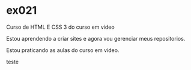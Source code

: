 # ex021
 Curso de HTML E CSS 3 do curso em video

 Estou aprendendo a criar sites e agora vou gerenciar meus repositorios.

 Estou praticando as aulas do curso em video.

 teste
